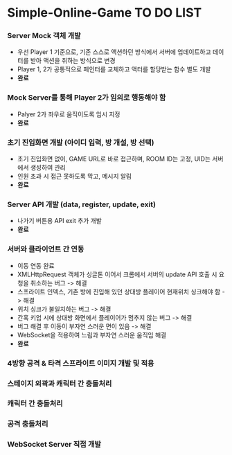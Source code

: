 # Simple-Online-Game TO DO LIST

### Server Mock 객체 개발
- 우선 Player 1 기준으로, 기존 스스로 액션하던 방식에서 서버에 업데이트하고 데이터를 받아 액션을 취하는 방식으로 변경
- Player 1, 2가 공통적으로 페인터를 교체하고 액터를 할당받는 함수 별도 개발
- **완료**

### Mock Server를 통해 Player 2가 임의로 행동해야 함
- Palyer 2가 좌우로 움직이도록 임시 지정
- **완료**

### 초기 진입화면 개발 (아이디 입력, 방 개설, 방 선택)
- 초기 진입화면 없이, GAME URL로 바로 접근하며, ROOM ID는 고정, UID는 서버에서 생성하여 관리
- 인원 초과 시 접근 못하도록 막고, 메시지 알림
- **완료**

### Server API 개발 (data, register, update, exit)
- 나가기 버튼용 API exit 추가 개발
- **완료**

### 서버와 클라이언트 간 연동
- 이동 연동 완료
- XMLHttpRequest 객체가 싱글톤 이어서 크롬에서 서버의 update API 호출 시 요청을 취소하는 버그 -> 해결
- 스프라이트 인덱스, 기존 방에 진입해 있던 상대방 플레이어 현재위치 싱크해야 함 -> 해결
- 위치 싱크가 불일치하는 버그 -> 해결
- 간혹 키업 시에 상대방 화면에서 플레이어가 멈추지 않는 버그 -> 해결
- 버그 해결 후 이동이 부자연 스러운 면이 있음 -> 해결
- WebSocket을 적용하여 느림과 부자연 스러운 움직임 해결
- **완료**

### 4방향 공격 & 타격 스프라이트 이미지 개발 및 적용

### 스테이지 외곽과 캐릭터 간 충돌처리

### 캐릭터 간 충돌처리

### 공격 충돌처리

### WebSocket Server 직접 개발
